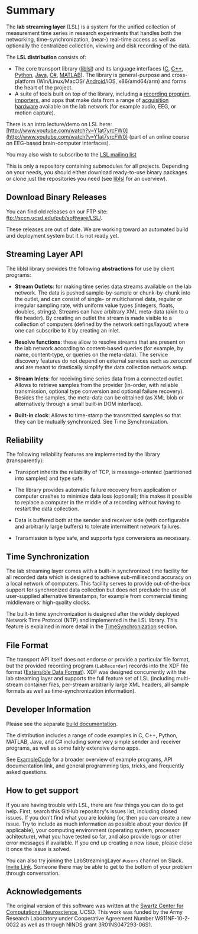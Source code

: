 # Summary

The **lab streaming layer** (LSL) is a system for the unified collection of measurement time series
in research experiments that handles both the networking, time-synchronization, (near-) real-time
access as well as optionally the centralized collection, viewing and disk recording of the data.

The **LSL distribution** consists of:
- The core transport library
([liblsl](https://github.com/labstreaminglayer/liblsl/)) and its language interfaces
  ([C](https://github.com/labstreaminglayer/liblsl/),
  [C++](https://github.com/labstreaminglayer/liblsl/),
  [Python](https://github.com/labstreaminglayer/liblsl-Python/),
  [Java](https://github.com/labstreaminglayer/liblsl-Java/),
  [C#](https://github.com/labstreaminglayer/liblsl-Csharp/),
  [MATLAB](https://github.com/labstreaminglayer/liblsl-Matlab/)).
  The library is general-purpose and cross-platform (Win/Linux/MacOS/
  [Android](https://github.com/labstreaminglayer/liblsl-Android/)/iOS, x86/amd64/arm)
  and forms the heart of the project.
- A suite of tools built on top of the library, including a
  [recording program](https://github.com/labstreaminglayer/App-LabRecorder),
  [importers](https://github.com/sccn/labstreaminglayer/wiki/ImportingRecordingsInMatlab.wiki),
  and apps that make data from a range of
  [acquisition hardware](https://github.com/sccn/labstreaminglayer/wiki/SupportedDevices.wiki)
  available on the lab network (for example audio, EEG, or motion capture).

There is an intro lecture/demo on LSL here: [http://www.youtube.com/watch?v=Y1at7yrcFW0](http://www.youtube.com/watch?v=Y1at7yrcFW0)
(part of an online course on EEG-based brain-computer interfaces).

You may also wish to subscribe to the [LSL mailing list](https://mailman.ucsd.edu/mailman/listinfo/lsl-l)

This is only a repository containing submodules for all projects. Depending on your needs, you should
either download ready-to-use binary packages or clone just the repositories you need (see
[liblsl](https://github.com/labstreaminglayer/labstreaminglayer/tree/master/LSL) for an overview).

## Download Binary Releases

You can find old releases on our FTP site: ftp://sccn.ucsd.edu/pub/software/LSL/.

These releases are out of date. We are working toward an automated build and deployment system
but it is not ready yet.

## Streaming Layer API

The liblsl library provides the following **abstractions** for use by client programs:

- **Stream Outlets**: for making time series data streams available on the lab network.
  The data is pushed sample-by-sample or chunk-by-chunk into the outlet, and can consist of
  single- or multichannel data, regular or irregular sampling rate, with uniform value types
  (integers, floats, doubles, strings). Streams can have arbitrary XML meta-data (akin to a
  file header). By creating an outlet the stream is made visible to a collection of computers
  (defined by the network settings/layout) where one can subscribe to it by creating an inlet.

- **Resolve functions**: these allow to resolve streams that are present on the lab network
  according to content-based queries (for example, by name, content-type, or queries on the
  meta-data). The service discovery features do not depend on external services such as zeroconf
  and are meant to drastically simplify the data collection network setup.

- **Stream Inlets**: for receiving time series data from a connected outlet.
  Allows to retrieve samples from the provider (in-order, with reliable transmission,
  optional type conversion and optional failure recovery). Besides the samples, the meta-data
  can be obtained (as XML blob or alternatively through a small built-in DOM interface).

- **Built-in clock**: Allows to time-stamp the transmitted samples so that they can be mutually
  synchronized. See Time Synchronization.

## Reliability

The following reliability features are implemented by the library (transparently):
- Transport inherits the reliability of TCP, is message-oriented (partitioned into
  samples) and type safe.

- The library provides automatic failure recovery from application or computer crashes to minimize
  data loss (optional); this makes it possible to replace a computer in the middle of a recording
  without having to restart the data collection.

- Data is buffered both at the sender and receiver side (with configurable and arbitrarily large
  buffers) to tolerate intermittent network failures.

- Transmission is type safe, and supports type conversions as necessary.

## Time Synchronization

The lab streaming layer comes with a built-in synchronized time facility for all recorded data which
is designed to achieve sub-millisecond accuracy on a local network of computers.
This facility serves to provide out-of-the-box support for synchronized data collection but does not
preclude the use of user-supplied alternative timestamps, for example from commercial timing
middleware or high-quality clocks.

The built-in time synchronization is designed after the widely deployed Network Time Protocol (NTP)
and implemented in the LSL library. This feature is explained in more detail in the
[TimeSynchronization](https://github.com/sccn/labstreaminglayer/wiki/TimeSynchronization.wiki) section.

## File Format

The transport API itself does not endorse or provide a particular file format, but the provided recording
program (`LabRecorder`) <!--and Python/C++ library (`RecorderLib`)--> records into the XDF file format
([Extensible Data Format](https://github.com/sccn/xdf)). XDF was designed concurrently with
the lab streaming layer and supports the full feature set of LSL (including multi-stream container
files, per-stream arbitrarily large XML headers, all sample formats as well as time-synchronization
information).

## Developer Information

Please see the separate [build documentation](doc/BUILD.md).

The distribution includes a range of code examples in C, C++, Python, MATLAB, Java, and C# including
some very simple sender and receiver programs, as well as some fairly extensive demo apps.

See [ExampleCode](https://github.com/sccn/labstreaminglayer/wiki/ExampleCode.wiki) for a broader
overview of example programs, API documentation link, and general programming tips, tricks, and
frequently asked questions.

## How to get support

If you are having trouble with LSL, there are few things you can do to get help.
First, search this GitHub repository's issues list, including closed issues.
If you don't find what you are looking for, then you can create a new issue. Try to include as much
information as possible about your device (if applicable), your computing environment (operating
system, processor achitecture), what you have tested so far, and also provide logs or other error
messages if available. If you end up creating a new issue, please close it once the issue is solved.

You can also try joining the LabStreamingLayer `#users` channel on Slack. [Invite Link](https://join.slack.com/t/labstreaminglayer/shared_invite/enQtMzA2NjEwNDk0NjA5LWI2MmI4MjBhYjgyMmRmMzg2NzEzODc2M2NjNDIwODhmNzViZmRmMWQyNTBkYzkwNmUyMzZhOTU5ZGFiYzkzMzQ).
Someone there may be able to get to the bottom of your problem through conversation.

## Acknowledgements

The original version of this software was written at the
[Swartz Center for Computational Neuroscience](http://sccn.ucsd.edu/people/), UCSD.
This work was funded by the Army Research Laboratory under Cooperative Agreement Number
W911NF-10-2-0022 as well as through NINDS grant 3R01NS047293-06S1.
